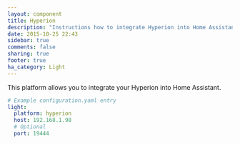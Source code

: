 ```yaml
---
layout: component
title: Hyperion
description: "Instructions how to integrate Hyperion into Home Assistant."
date: 2015-10-25 22:43
sidebar: true
comments: false
sharing: true
footer: true
ha_category: Light
---
```


This platform allows you to integrate your Hyperion into Home Assistant.

```yaml
# Example configuration.yaml entry
light:
  platform: hyperion
  host: 192.168.1.98
  # Optional
  port: 19444
```
